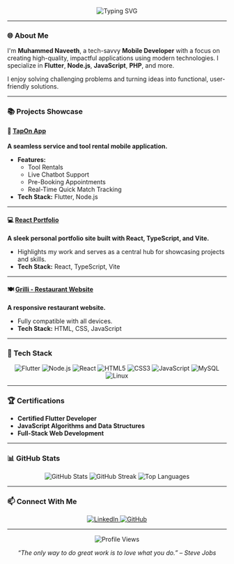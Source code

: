 <div align="center">
  <img src="https://readme-typing-svg.demolab.com?font=Fira+Code&weight=700&size=35&duration=3000&pause=1000&color=0A66C2&center=true&vCenter=true&multiline=true&width=900&height=80&lines=Hi,+I'm+Naveeth+👋;+Passionate+Developer+and+Tech+Enthusiast" alt="Typing SVG">
</div>

---

### 🌐 About Me  
I'm **Muhammed Naveeth**, a tech-savvy **Mobile Developer** with a focus on creating high-quality, impactful applications using modern technologies. I specialize in **Flutter**, **Node.js**, **JavaScript**, **PHP**, and more.  

I enjoy solving challenging problems and turning ideas into functional, user-friendly solutions.

---

### 📚 Projects Showcase  

#### 📱 **[TapOn App](https://github.com/JMNaveeth/tapon)**  
**A seamless service and tool rental mobile application.**  
- **Features:**  
  - Tool Rentals  
  - Live Chatbot Support  
  - Pre-Booking Appointments  
  - Real-Time Quick Match Tracking  
- **Tech Stack:** Flutter, Node.js  

---

#### 💻 **[React Portfolio](https://github.com/JMNaveeth/portfolio)**  
**A sleek personal portfolio site built with React, TypeScript, and Vite.**  
- Highlights my work and serves as a central hub for showcasing projects and skills.  
- **Tech Stack:** React, TypeScript, Vite  

---

#### 🍽️ **[Grilli - Restaurant Website](https://github.com/JMNaveeth/grilli)**  
**A responsive restaurant website.**  
- Fully compatible with all devices.  
- **Tech Stack:** HTML, CSS, JavaScript  

---

### 🚀 Tech Stack  

<div align="center">
  <img src="https://img.shields.io/badge/-Flutter-02569B?style=for-the-badge&logo=flutter&logoColor=white" alt="Flutter">
  <img src="https://img.shields.io/badge/-Node.js-339933?style=for-the-badge&logo=node.js&logoColor=white" alt="Node.js">
  <img src="https://img.shields.io/badge/-React-61DAFB?style=for-the-badge&logo=react&logoColor=black" alt="React">
  <img src="https://img.shields.io/badge/-HTML5-E34F26?style=for-the-badge&logo=html5&logoColor=white" alt="HTML5">
  <img src="https://img.shields.io/badge/-CSS3-1572B6?style=for-the-badge&logo=css3" alt="CSS3">
  <img src="https://img.shields.io/badge/-JavaScript-F7DF1E?style=for-the-badge&logo=javascript&logoColor=black" alt="JavaScript">
  <img src="https://img.shields.io/badge/-MySQL-4479A1?style=for-the-badge&logo=mysql&logoColor=white" alt="MySQL">
  <img src="https://img.shields.io/badge/-Linux-FCC624?style=for-the-badge&logo=linux&logoColor=black" alt="Linux">
</div>

---

### 🏆 Certifications  
- **Certified Flutter Developer**  
- **JavaScript Algorithms and Data Structures**  
- **Full-Stack Web Development**  

---

### 📊 GitHub Stats  

<div align="center">
  <img src="https://github-readme-stats.vercel.app/api?username=JMNaveeth&show_icons=true&hide_border=true&theme=radical" alt="GitHub Stats">
  <img src="https://github-readme-streak-stats.herokuapp.com/?user=JMNaveeth&theme=radical&hide_border=true" alt="GitHub Streak">
  <img src="https://github-readme-stats.vercel.app/api/top-langs/?username=JMNaveeth&layout=compact&hide_border=true&theme=radical" alt="Top Languages">
</div>

---

### 📫 Connect With Me  

<div align="center">
  <a href="https://www.linkedin.com/in/muhammed-naveeth/">
    <img src="https://img.shields.io/badge/-LinkedIn-0A66C2?style=for-the-badge&logo=linkedin&logoColor=white" alt="LinkedIn">
  </a>
  <a href="https://github.com/JMNaveeth?tab=repositories">
    <img src="https://img.shields.io/badge/-GitHub-181717?style=for-the-badge&logo=github&logoColor=white" alt="GitHub">
  </a>
</div>

---

<p align="center">
  <img src="https://komarev.com/ghpvc/?username=JMNaveeth&color=blue" alt="Profile Views">
</p>

<p align="center">
  <em>“The only way to do great work is to love what you do.” – Steve Jobs</em>
</p>
